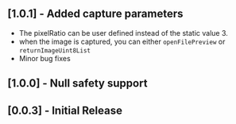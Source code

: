 ## [1.0.1] - Added capture parameters

- The pixelRatio can be user defined instead of the static value 3.
- when the image is captured, you can either `openFilePreview` or `returnImageUint8List`
- Minor bug fixes

## [1.0.0] - Null safety support

## [0.0.3] - Initial Release